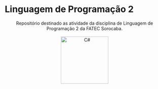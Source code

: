 # Linguagem de Programação 2

<div align = "center">
  Repositório destinado as atividade da disciplina de Linguagem de Programação 2 da FATEC Sorocaba. </br></br>
  
  <img align="center" alt="C#" width="150px" src="https://cdn.jsdelivr.net/gh/devicons/devicon/icons/csharp/csharp-original.svg"/>
</div>

